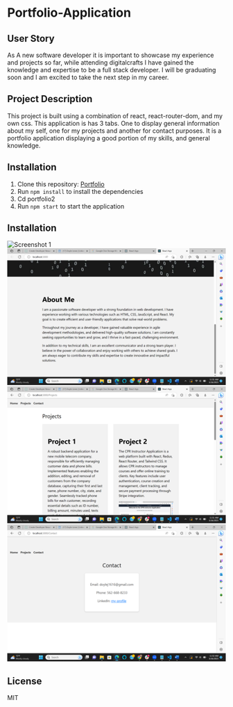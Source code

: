 # Portfolio-Application

## User Story
As A new software developer it is important to showcase my experience and projects so far, while attending digitalcrafts I have gained the knowledge and expertise to be a full stack developer. I will be graduating soon and I am excited to take the next step in my career.

## Project Description
This project is built using a combination of react, react-router-dom, and my own css. This application is has 3 tabs. One to display general information about my self, one for my projects and another for contact purposes. It is a portfolio application displaying a good portion of my skills, and general knowledge.


## Installation
1. Clone this repository: [Portfolio](https://github.com/Doylej16/Portfolio)
2. Run `npm install` to install the dependencies
3. Cd portfolio2
4. Run `npm start` to start the application

## Installation
![Screenshot 1](./public/port1.png)
![Screenshot 2](./public/port2.png)
![Screenshot 3](./public/port3.png)
![Screenshot 4](./public/port4.png)

## License
MIT